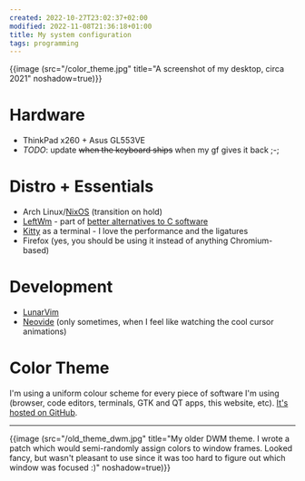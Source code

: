 ```yaml
---
created: 2022-10-27T23:02:37+02:00
modified: 2022-11-08T21:36:18+01:00
title: My system configuration
tags: programming
---
```


{{image (src="/color_theme.jpg" title="A screenshot of my desktop, circa 2021" noshadow=true)}}


# Hardware

- ThinkPad x260 + Asus GL553VE
- *TODO*: update ~~when the keyboard ships~~ when my gf gives it back ;-;


# Distro + Essentials

- Arch Linux/[NixOS](/nixos) (transition on hold)
- [LeftWm](http://leftwm.org/) - part of [better alternatives to C software](/alternatives)
- [Kitty](https://sw.kovidgoyal.net/kitty/) as a terminal - I love the performance and the ligatures
- Firefox (yes, you should be using it instead of anything Chromium-based) 


# Development

- [LunarVim](https://lunarvim.org)
- [Neovide](https://neovide.dev) (only sometimes, when I feel like watching the cool cursor animations)


# Color Theme

I'm using a uniform colour scheme for every piece of software I'm using
(browser, code editors, terminals, GTK and QT apps, this website, etc).
[It's hosted on GitHub](https://github.com/Wint3rmute/dotfiles).

---

{{image (src="/old_theme_dwm.jpg" title="My older DWM theme. I wrote a patch which would semi-randomly assign colors to window frames. Looked fancy, but wasn't pleasant to use since it was too hard to figure out which window was focused :)" noshadow=true)}}

